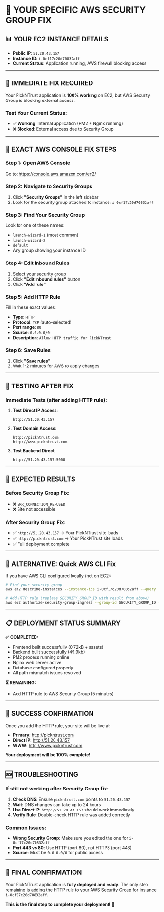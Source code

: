 # 🎯 YOUR SPECIFIC AWS SECURITY GROUP FIX

## 📊 YOUR EC2 INSTANCE DETAILS
- **Public IP**: `51.20.43.157`
- **Instance ID**: `i-0cf17c20d70832aff`
- **Current Status**: Application running, AWS firewall blocking access

---

## 🚨 IMMEDIATE FIX REQUIRED

Your PickNTrust application is **100% working** on EC2, but AWS Security Group is blocking external access.

### Test Your Current Status:
- ✅ **Working**: Internal application (PM2 + Nginx running)
- ❌ **Blocked**: External access due to Security Group

---

## 🔧 EXACT AWS CONSOLE FIX STEPS

### Step 1: Open AWS Console
Go to: https://console.aws.amazon.com/ec2/

### Step 2: Navigate to Security Groups
1. Click **"Security Groups"** in the left sidebar
2. Look for the security group attached to instance: `i-0cf17c20d70832aff`

### Step 3: Find Your Security Group
Look for one of these names:
- `launch-wizard-1` (most common)
- `launch-wizard-2` 
- `default`
- Any group showing your instance ID

### Step 4: Edit Inbound Rules
1. Select your security group
2. Click **"Edit inbound rules"** button
3. Click **"Add rule"**

### Step 5: Add HTTP Rule
Fill in these exact values:
- **Type**: `HTTP`
- **Protocol**: `TCP` (auto-selected)
- **Port range**: `80`
- **Source**: `0.0.0.0/0`
- **Description**: `Allow HTTP traffic for PickNTrust`

### Step 6: Save Rules
1. Click **"Save rules"**
2. Wait 1-2 minutes for AWS to apply changes

---

## 🧪 TESTING AFTER FIX

### Immediate Tests (after adding HTTP rule):

1. **Test Direct IP Access**:
   ```
   http://51.20.43.157
   ```

2. **Test Domain Access**:
   ```
   http://pickntrust.com
   http://www.pickntrust.com
   ```

3. **Test Backend Direct**:
   ```
   http://51.20.43.157:5000
   ```

---

## 🎯 EXPECTED RESULTS

### Before Security Group Fix:
- ❌ `ERR_CONNECTION_REFUSED`
- ❌ Site not accessible

### After Security Group Fix:
- ✅ `http://51.20.43.157` → Your PickNTrust site loads
- ✅ `http://pickntrust.com` → Your PickNTrust site loads
- ✅ Full deployment complete

---

## 🚀 ALTERNATIVE: Quick AWS CLI Fix

If you have AWS CLI configured locally (not on EC2):

```bash
# Find your security group
aws ec2 describe-instances --instance-ids i-0cf17c20d70832aff --query 'Reservations[0].Instances[0].SecurityGroups[0].GroupId' --output text

# Add HTTP rule (replace SECURITY_GROUP_ID with result from above)
aws ec2 authorize-security-group-ingress --group-id SECURITY_GROUP_ID --protocol tcp --port 80 --cidr 0.0.0.0/0
```

---

## 📋 DEPLOYMENT STATUS SUMMARY

**✅ COMPLETED:**
- Frontend built successfully (0.72kB + assets)
- Backend built successfully (49.9kb)
- PM2 process running online
- Nginx web server active
- Database configured properly
- All path mismatch issues resolved

**⏳ REMAINING:**
- Add HTTP rule to AWS Security Group (5 minutes)

---

## 🎉 SUCCESS CONFIRMATION

Once you add the HTTP rule, your site will be live at:
- **Primary**: http://pickntrust.com
- **Direct IP**: http://51.20.43.157
- **WWW**: http://www.pickntrust.com

**Your deployment will be 100% complete!**

---

## 🆘 TROUBLESHOOTING

### If still not working after Security Group fix:

1. **Check DNS**: Ensure `pickntrust.com` points to `51.20.43.157`
2. **Wait**: DNS changes can take up to 24 hours
3. **Use Direct IP**: `http://51.20.43.157` should work immediately
4. **Verify Rule**: Double-check HTTP rule was added correctly

### Common Issues:
- **Wrong Security Group**: Make sure you edited the one for `i-0cf17c20d70832aff`
- **Port 443 vs 80**: Use HTTP (port 80), not HTTPS (port 443)
- **Source**: Must be `0.0.0.0/0` for public access

---

## 🎯 FINAL CONFIRMATION

Your PickNTrust application is **fully deployed and ready**. The only step remaining is adding the HTTP rule to your AWS Security Group for instance `i-0cf17c20d70832aff`.

**This is the final step to complete your deployment!** 🚀
